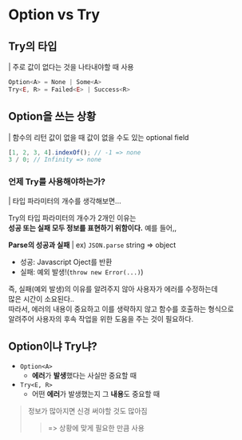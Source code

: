 # Option vs Try

## Try의 타입

| 주로 값이 없다는 것을 나타내야할 때 사용

```ts
Option<A> = None | Some<A>
Try<E, R> = Failed<E> | Success<R>
```

## Option을 쓰는 상황

| 함수의 리턴 값이 없을 때 값이 없을 수도 있는 optional field

```ts
[1, 2, 3, 4].indexOf(); // -1 => none
3 / 0; // Infinity => none
```

### 언제 Try를 사용해야하는가?

| 타입 파라미터의 개수를 생각해보면...

Try의 타입 파라미터의 개수가 2개인 이유는  
**성공 또는 실패 모두 정보를 표현하기 위함이다.**
예를 들어,,

**Parse의 성공과 실패**
| ex) `JSON.parse` string => object

- 성공: Javascript Oject를 반환
- 실패: 예외 발생!(`throw new Error(...)`)

즉, 실패(예외 발생)의 이유를 알려주지 않아 사용자가 에러를 수정하는데  
많은 시간이 소요된다..  
따라서, 에러의 내용이 중요하고 이를 생략하지 않고 함수를 호출하는 형식으로  
알려주어 사용자의 후속 작업을 위한 도움을 주는 것이 필요하다.

## Option이냐 Try냐?

- `Option<A>`
  - **에러**가 **발생**했다는 사실만 중요할 때
- `Try<E, R>`
  - 어떤 **에러**가 발생했는지 그 **내용**도 중요할 때

> 정보가 많아지면 신경 써야할 것도 많아짐
>
> > => 상황에 맞게 필요한 만큼 사용
